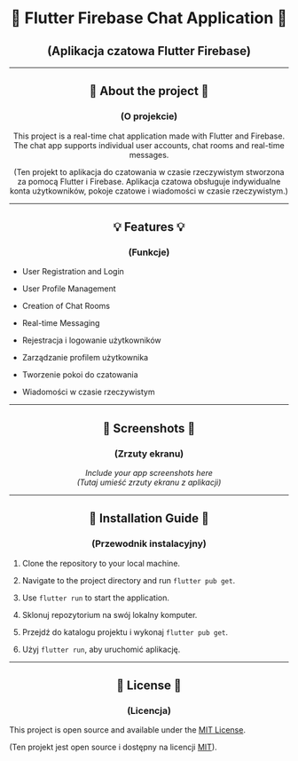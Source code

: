 <h1 align="center">🌟 Flutter Firebase Chat Application 🌟</h1>
<h2 align="center">(Aplikacja czatowa Flutter Firebase)</h2>

---

<h2 align="center">🚀 About the project 🚀</h2>
<h3 align="center">(O projekcie)</h3>

<div align="center">
This project is a real-time chat application made with Flutter and Firebase. The chat app supports individual user accounts, chat rooms and real-time messages.

(Ten projekt to aplikacja do czatowania w czasie rzeczywistym stworzona za pomocą Flutter i Firebase. Aplikacja czatowa obsługuje indywidualne konta użytkowników, pokoje czatowe i wiadomości w czasie rzeczywistym.)
</div>

---

<h2 align="center">💡 Features 💡</h2>
<h3 align="center">(Funkcje)</h3>

- User Registration and Login
- User Profile Management
- Creation of Chat Rooms
- Real-time Messaging

- Rejestracja i logowanie użytkowników
- Zarządzanie profilem użytkownika
- Tworzenie pokoi do czatowania
- Wiadomości w czasie rzeczywistym

---

<h2 align="center">📱 Screenshots 📱</h2>
<h3 align="center">(Zrzuty ekranu)</h3>

<p align="center">
<i>Include your app screenshots here</i>
<br>
<i>(Tutaj umieść zrzuty ekranu z aplikacji)</i>
</p>

---

<h2 align="center">🔧 Installation Guide 🔧</h2>
<h3 align="center">(Przewodnik instalacyjny)</h3>

1. Clone the repository to your local machine.
2. Navigate to the project directory and run `flutter pub get`.
3. Use `flutter run` to start the application.

1. Sklonuj repozytorium na swój lokalny komputer.
2. Przejdź do katalogu projektu i wykonaj `flutter pub get`.
3. Użyj `flutter run`, aby uruchomić aplikację.

---

<h2 align="center">📜 License 📜</h2>
<h3 align="center">(Licencja)</h3>

This project is open source and available under the [MIT License](LICENSE).

(Ten projekt jest open source i dostępny na licencji [MIT](LICENSE)).
